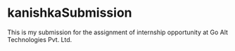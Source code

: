 # kanishkaSubmission
This is my submission for the assignment of internship opportunity at Go Alt Technologies Pvt. Ltd.
